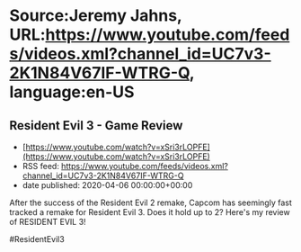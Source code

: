 # Source:Jeremy Jahns, URL:https://www.youtube.com/feeds/videos.xml?channel_id=UC7v3-2K1N84V67IF-WTRG-Q, language:en-US

## Resident Evil 3 - Game Review
 - [https://www.youtube.com/watch?v=xSri3rLOPFE](https://www.youtube.com/watch?v=xSri3rLOPFE)
 - RSS feed: https://www.youtube.com/feeds/videos.xml?channel_id=UC7v3-2K1N84V67IF-WTRG-Q
 - date published: 2020-04-06 00:00:00+00:00

After the success of the Resident Evil 2 remake, Capcom has seemingly fast tracked a remake for Resident Evil 3. Does it hold up to 2? Here's my review of RESIDENT EVIL 3!

#ResidentEvil3

